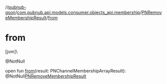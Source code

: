 //[pubnub-gson](../../../index.md)/[com.pubnub.api.models.consumer.objects_api.membership](../index.md)/[PNRemoveMembershipResult](index.md)/[from](from.md)

# from

[jvm]\

@NotNull

open fun [from](from.md)(result: PNChannelMembershipArrayResult): @NotNull[PNRemoveMembershipResult](index.md)
